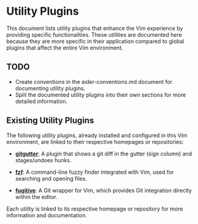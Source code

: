 # Utility Plugins

This document lists utility plugins that enhance the Vim experience by
providing specific functionalities. These utilities are documented here
because they are more specific in their application compared to global plugins
that affect the entire Vim environment.

## TODO

* Create conventions in the aider-conventions.md document for documenting
    utility plugins.
* Split the documented utility plugins into their own sections for more
    detailed information.

## Existing Utility Plugins

The following utility plugins, already installed and configured in this Vim
environment, are linked to their respective homepages or repositories:

* [**gitgutter**](https://github.com/airblade/vim-gitgutter): A plugin that shows a git diff in the gutter (sign column) and stages/undoes hunks.

* [**fzf**](https://github.com/junegunn/fzf): A command-line fuzzy finder integrated with Vim, used for searching and opening files.

* [**fugitive**](https://github.com/tpope/vim-fugitive): A Git wrapper for Vim, which provides Git integration directly within the editor.

Each utility is linked to its respective homepage or repository for more information and documentation.
